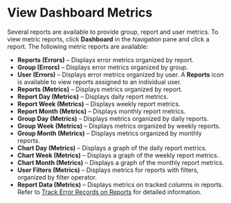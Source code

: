 # View Dashboard Metrics

Several reports are available to provide group, report and user metrics.
To view metric reports, click **Dashboard** in the
*<span style="font-family: Arial, sans-serif;">Navigation</span>* pane
and click a report. The following metric reports are available:

  - **Reports (Errors)** – Displays error metrics organized by report.
  - **Group (Errors)** – Displays error metrics organized by group.
  - **User (Errors)** – Displays error metrics organized by user. A
    **Reports** icon is available to view reports assigned to an
    individual user.
  - **Reports (Metrics)** – Displays metrics organized by report.
  - **Report Day (Metrics)** – Displays daily report metrics.
  - **Report Week (Metrics)** – Displays weekly report metrics.
  - **Report Month (Metrics)** – Displays monthly report metrics.
  - **Group Day (Metrics)** – Displays metrics organized by daily
    reports.
  - **Group Week (Metrics)** – Displays metrics organized by weekly
    reports.
  - **Group Month (Metrics)** – Displays metrics organized by monthly
    reports.
  - **Chart Day (Metrics)** – Displays a graph of the daily report
    metrics.
  - **Chart Week (Metrics)** – Displays a graph of the weekly report
    metrics.
  - **Chart Month (Metrics)** – Displays a graph of the monthly report
    metrics.
  - **User Filters (Metrics)** – Displays metrics for reports with
    filters, organized by filter operator.
  - **Report Data (Metrics)** – Displays metrics on tracked columns in
    reports. Refer to [Track Error Records on
    Reports](Track_Error_Records_on_Reports.htm) for detailed
    information.
